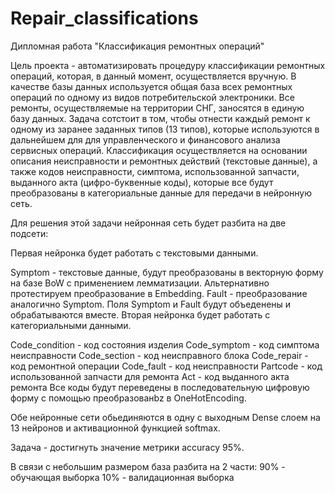 # Repair_classifications
Дипломная работа "Классификация ремонтных операций"

Цель проекта - автоматизировать процедуру классификации ремонтных операций, которая, в данный момент, осуществляется вручную. В качестве базы данных используется общая база всех ремонтных операций по одному из видов потребительской электроники. Все ремонты, осуществляемые на территории СНГ, заносятся в единую базу данных. Задача сотстоит в том, чтобы отнести каждый ремонт к одному из заранее заданных типов (13 типов), которые используются в дальнейшем для для управленческого и финансового анализа сервисных операций. Классификация осуществляется на основании описания неисправности и ремонтных действий (текстовые данные), а также кодов неисправности, симптома, использованной запчасти, выданного акта (цифро-буквенные коды), которые все будут преобразованы в категориальные данные для передачи в нейронную сеть.

Для решения этой задачи нейронная сеть будет разбита на две подсети:

Первая нейронка будет работать с текстовыми данными.

Symptom - текстовые данные, будут преобразованы в векторную форму на базе BoW с применением лемматизации. Альтернативно протестируем преобразование в Embedding.
Fault - преобразование аналогично Symptom. Поля Symptom и Fault будут объеденены и обрабатываются вместе.
Вторая нейронка будет работать с категориальными данными.

Code_condition - код состояния изделия
Code_symptom - код симптома неисправности
Code_section - код неисправного блока
Code_repair - код ремонтной операции
Code_fault - код неисправности
Partcode - код использованной запчасти для ремонта
Act - код выданного акта ремонта
Все коды будут переведены в последовательную цифровую форму с помощью преобразованbz в OneHotEncoding.

Обе нейронные сети обьединяются в одну с выходным Dense слоем на 13 нейронов и активационной функцией softmax.

Задача - достигнуть значение метрики accuracy 95%.

В связи с небольшим размером база разбита на 2 части: 90% - обучающая выборка 10% - валидационная выборка
